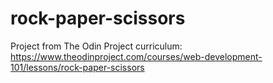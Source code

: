 # rock-paper-scissors
Project from The Odin Project curriculum: https://www.theodinproject.com/courses/web-development-101/lessons/rock-paper-scissors
